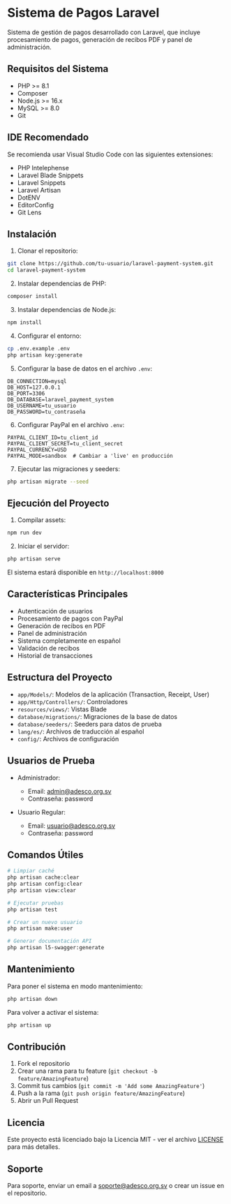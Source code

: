 # Sistema de Pagos Laravel

Sistema de gestión de pagos desarrollado con Laravel, que incluye procesamiento de pagos, generación de recibos PDF y panel de administración.

## Requisitos del Sistema

- PHP >= 8.1
- Composer
- Node.js >= 16.x
- MySQL >= 8.0
- Git

## IDE Recomendado

Se recomienda usar Visual Studio Code con las siguientes extensiones:
- PHP Intelephense
- Laravel Blade Snippets
- Laravel Snippets
- Laravel Artisan
- DotENV
- EditorConfig
- Git Lens

## Instalación

1. Clonar el repositorio:
```bash
git clone https://github.com/tu-usuario/laravel-payment-system.git
cd laravel-payment-system
```

2. Instalar dependencias de PHP:
```bash
composer install
```

3. Instalar dependencias de Node.js:
```bash
npm install
```

4. Configurar el entorno:
```bash
cp .env.example .env
php artisan key:generate
```

5. Configurar la base de datos en el archivo `.env`:
```
DB_CONNECTION=mysql
DB_HOST=127.0.0.1
DB_PORT=3306
DB_DATABASE=laravel_payment_system
DB_USERNAME=tu_usuario
DB_PASSWORD=tu_contraseña
```

6. Configurar PayPal en el archivo `.env`:
```
PAYPAL_CLIENT_ID=tu_client_id
PAYPAL_CLIENT_SECRET=tu_client_secret
PAYPAL_CURRENCY=USD
PAYPAL_MODE=sandbox  # Cambiar a 'live' en producción
```

7. Ejecutar las migraciones y seeders:
```bash
php artisan migrate --seed
```

## Ejecución del Proyecto

1. Compilar assets:
```bash
npm run dev
```

2. Iniciar el servidor:
```bash
php artisan serve
```

El sistema estará disponible en `http://localhost:8000`

## Características Principales

- Autenticación de usuarios
- Procesamiento de pagos con PayPal
- Generación de recibos en PDF
- Panel de administración
- Sistema completamente en español
- Validación de recibos
- Historial de transacciones

## Estructura del Proyecto

- `app/Models/`: Modelos de la aplicación (Transaction, Receipt, User)
- `app/Http/Controllers/`: Controladores
- `resources/views/`: Vistas Blade
- `database/migrations/`: Migraciones de la base de datos
- `database/seeders/`: Seeders para datos de prueba
- `lang/es/`: Archivos de traducción al español
- `config/`: Archivos de configuración

## Usuarios de Prueba

- Administrador:
  - Email: admin@adesco.org.sv
  - Contraseña: password

- Usuario Regular:
  - Email: usuario@adesco.org.sv
  - Contraseña: password

## Comandos Útiles

```bash
# Limpiar caché
php artisan cache:clear
php artisan config:clear
php artisan view:clear

# Ejecutar pruebas
php artisan test

# Crear un nuevo usuario
php artisan make:user

# Generar documentación API
php artisan l5-swagger:generate
```

## Mantenimiento

Para poner el sistema en modo mantenimiento:
```bash
php artisan down
```

Para volver a activar el sistema:
```bash
php artisan up
```

## Contribución

1. Fork el repositorio
2. Crear una rama para tu feature (`git checkout -b feature/AmazingFeature`)
3. Commit tus cambios (`git commit -m 'Add some AmazingFeature'`)
4. Push a la rama (`git push origin feature/AmazingFeature`)
5. Abrir un Pull Request

## Licencia

Este proyecto está licenciado bajo la Licencia MIT - ver el archivo [LICENSE](LICENSE) para más detalles.

## Soporte

Para soporte, enviar un email a soporte@adesco.org.sv o crear un issue en el repositorio.
